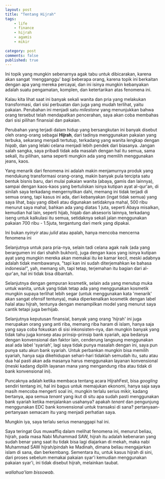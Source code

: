 ```yaml
---
layout: post
title: "Tentang Hijrah"
tags: 
    - life
    - finance
    - hijrah
    - agamis
    - mikir
    
category: post
comments: false
published: true
---
```



Ini topik yang mungkin sebenarnya agak tabu untuk dibicarakan, karena akan sangat 'mengganggu' bagi beberapa orang, karena topik ini berkaitan dengan apa yang mereka percayai, dan ini isinya mungkin kebanyakan adalah suatu pengamatan, komplen, dan ketertarikan atas fenomena ini.

Kalau kita lihat saat ini banyak sekali wanita dan pria yang melakukan transformasi, dari sisi perbuatan dan juga yang mudah terlihat, yaitu pakaian. Perubahan ini menjadi satu _milestone_ yang menunjukkan bahwa orang tersebut telah mendapatkan pencerahan, saya akan coba membahas dari sisi pilihan finansial dan pakaian.
<!--more-->
Perubahan yang terjadi dalam hidup yang bersangkutan ini banyak disebut oleh orang-orang sebagai **Hijrah**, dari tadinya menggunakan pakaian yang terbuka, sekarang menjadi tertutup, terkadang yang wanita lengkap dengan _hiqab_, dan yang lelaki celana menjadi lebih pendek dari biasanya. Jangan salah sangka, saya pribadi tidak ada masalah dengan hal itu semua, sama sekali, itu pilihan, sama seperti mungkin ada yang memilih menggunakan jeans, kaos.

Yang menarik dari fenomena ini adalah makin menjamurnya produk yang mendukung transformasi orang-orang, makin banyak pula tercipta satu bentuk bisnis baru, dari mulai pakaian wanita (abaya, gamis dan lainnya), sampai dengan kaos-kaos yang bertuliskan isinya kutipan ayat al-qur'an, di sinilah saya terkadang mengernyitkan dahi, memang ini tidak terjadi di semua orang, tapi kasus ini ada, dari kebanyakan (ingat tidak semua) yang saya lihat, baju yang dibeli atau digunakan setidaknya mahal, 500 ribu menurut saya mahal, bahkan ada yang diatas 1 juta, seperti Abaya misalkan, kemudian hal lain, seperti hijab, hiqab dan aksesoris lainnya, terkadang iseng untuk kalkulasi itu semua, setidaknya sekali jalan menggunakan pakaian 700 ribu - 1.5juta, tergantung dari merk yang dipakai.

Ini bukan _nyinyir_ atau _julid_ atau apalah, hanya mencoba mencerna fenomena ini

Selanjutnya untuk para pria-nya, selain tadi celana agak naik (ada yang berargumen ini dari shahih bukhori), juga dengan kaos yang isinya kutipan ayat yang mungkin mereka akan memakai itu ke kamar kecil, meski adabnya adalah tidak membawanya, "tapi kan ini sudah diterjemahkan ke bahasa indonesia!", yah, memang sih, tapi tetap, terjemahan itu bagian dari al-qur'an, hal ini tidak bisa dibantah.

Selanjutnya dengan gempuran kosmetik, selain ada yang menutup muka untuk wanita, untuk yang tidak tetap ada yang menggunakan kosmetik mungkin supaya terlihat lebih segar (untuk menggunakan kata 'menarik' akan sangat ofensif tentunya), maka diperkenalkan kosmetik dengan label halal atau hijrah, tentunya dengan menampilkan model yang menurut saya cantik tetapi juga berhijab.

Selanjutnya keputusan finansial, banyak yang orang 'hijrah' ini juga merupakan orang yang anti riba, memang riba haram di islam, hanya saja yang saya coba fokuskan di sisi inkonsisten-nya, dan mungkin banyak yang tidak tahu juga konsep atau prinsip-prinsip bank syariah, apa bedanya dengan konvensional dan faktor lain, cenderung langsung menggunakan asal ada label 'syariah', lagi saya tidak punya masalah dengan ini, saya pun punya satu akun bank syariah. Untuk perbankan mungkin bisa memilih syariah, hanya saja dikehidupan sehari-hari tidaklah semudah itu, satu atau dua hal pasti akan ada masanya harus menggunakan layanan konvensional (meski kadang dipilih layanan mana yang mengandung riba atau tidak di bank konvensional ini).

Puncaknya adalah ketika membaca tentang acara HijrahFest, bisa _googling_ sendiri tentang ini, hal ini bagus untuk memajukan ekonomi, hanya saja saya masih mencoba mengerti soal ini, mungkin terlalu serius mikir, kadang bertanya, apa semua _tenant_ yang ikut di situ apa sudah pasti menggunakan bank syariah ketika menjalankan usahanya? apakah _tenant_ dan pengunjung menggunakan EDC bank konvensional untuk transaksi di sana? pertanyaan-pertanyaan semacam itu yang menjadi perhatian saya.

Mungkin iya, saya terlalu serius menanggapi hal ini.

Saya teringat Gus muwaffiq dalam melihat fenomena ini, menurut beliau, hijrah, pada masa Nabi Muhammad SAW, hijrah itu adalah kebenaran yang sudah benar yang saat itu tidak bisa lagi diajarkan di mekah, maka nabi Muhammad SAW hijrah/pindah ke Madinah, dimana beliau mengajarkan islam di sana, dan berkembang. Sementara itu, untuk kasus hijrah di sini, dari proses sebelum memakai pakaian syar'i kemudian menggunakan pakaian syar'i, ini tidak disebut hijrah, melainkan taubat.

_wallahua'lam bissowab_.